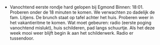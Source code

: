 - Vanochtend eerste rondje hard gelopen bij Egmond Binnen: 18:01. Proberen onder de 18 minuten te komen. We verwachten zo dadelijk de fam. Litjens. De brunch staat op tafel achter het huis. Proberen weer in het vakantieritme te komen. Wat moet gebeuren: radio (eerste poging vanochtend mislukt), huis schilderen, pad langs schuurtje. Als het deze week mooi weer blijft begin ik aan het schilderwerk. Radio er tussendoor.